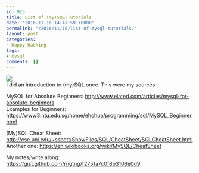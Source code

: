 ```yaml
---
id: 923
title: List of (my)SQL-Tutorials
date: '2016-11-16 14:47:59 +0000'
permalink: "/2016/11/16/list-of-mysql-tutorials/"
layout: post
categories:
- Happy Hacking
tags:
- mysql
comments: []
---
```

![](https://upload.wikimedia.org/wikipedia/en/thumb/6/62/MySQL.svg/1280px-MySQL.svg.png)  
I did an introduction to (my)SQL once. This were my sources:

MySQL for Absolute Beginners: <http://www.elated.com/articles/mysql-for-absolute-beginners>  
Examples for Beginners: <https://www3.ntu.edu.sg/home/ehchua/programming/sql/MySQL_Beginner.html>

(My)SQL Cheat Sheet: <http://cse.unl.edu/~sscott/ShowFiles/SQL/CheatSheet/SQLCheatSheet.html>  
Another one: <https://en.wikibooks.org/wiki/MySQL/CheatSheet>

My notes/write along: <https://gist.github.com/rngtng/f2751a7c0f8b3106e0d9>